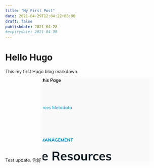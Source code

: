 ```yaml
---
title: "My First Post"
date: 2021-04-29T12:04:22+08:00
draft: false
publishdate: 2021-04-28
#expirydate: 2021-04-30
---
```


# Hello Hugo
This my first Hugo blog markdown.

Test update.
你好
![Example](/20210429_license/PRTSRC.png)
